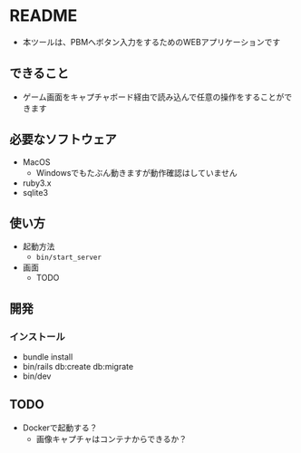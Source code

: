 # README
* 本ツールは、PBMへボタン入力をするためのWEBアプリケーションです

## できること
* ゲーム画面をキャプチャボード経由で読み込んで任意の操作をすることができます

## 必要なソフトウェア
* MacOS
  * Windowsでもたぶん動きますが動作確認はしていません
* ruby3.x
* sqlite3

## 使い方
* 起動方法
    * `bin/start_server`
* 画面
    * TODO

## 開発
### インストール
* bundle install
* bin/rails db:create db:migrate
* bin/dev

## TODO
* Dockerで起動する？
  * 画像キャプチャはコンテナからできるか？
